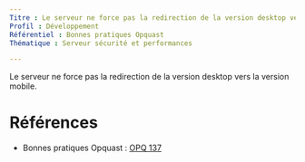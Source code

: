 ```yaml
---
Titre : Le serveur ne force pas la redirection de la version desktop vers la version mobile.
Profil : Développement
Référentiel : Bonnes pratiques Opquast
Thématique : Serveur sécurité et performances

---
```

Le serveur ne force pas la redirection de la version desktop vers la version mobile.

# Références

*   Bonnes pratiques Opquast : [OPQ 137](https://checklists.opquast.com/fr/qualiteweb/le-serveur-ne-force-pas-la-redirection-de-la-version-desktop-vers-la-version-mobile)
